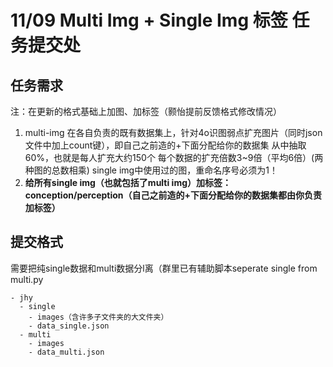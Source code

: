 # 11/09 Multi Img + Single Img 标签 任务提交处

## 任务需求

注：在更新的格式基础上加图、加标签（颢怡提前反馈格式修改情况）
1. multi-img
在各自负责的既有数据集上，针对4o识图弱点扩充图片（同时json文件中加上count键），即自己之前造的+下面分配给你的数据集
从中抽取60%，也就是每人扩充大约150个
每个数据的扩充倍数3~9倍（平均6倍）(两种图的总数相乘)
single img中使用过的图，重命名序号必须为1！
2. **给所有single img（也就包括了multi img）加标签：conception/perception（自己之前造的+下面分配给你的数据集都由你负责加标签）**

## 提交格式

需要把纯single数据和multi数据分l离（群里已有辅助脚本seperate single from multi.py

```
- jhy
  - single
    - images（含许多子文件夹的大文件夹）
    - data_single.json
  - multi
    - images
    - data_multi.json
```
